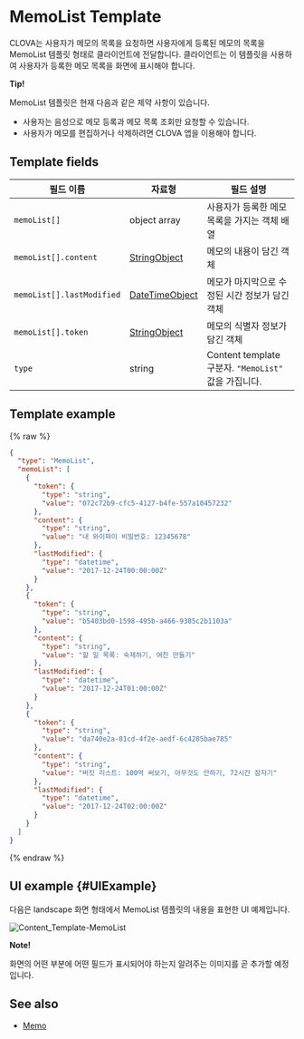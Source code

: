 # MemoList Template
CLOVA는 사용자가 메모의 목록을 요청하면 사용자에게 등록된 메모의 목록을 MemoList 템플릿 형태로 클라이언트에 전달합니다. 클라이언트는 이 템플릿을 사용하여 사용자가 등록한 메모 목록을 화면에 표시해야 합니다.

<div class="tip">
  <p><strong>Tip!</strong></p>
  <p>MemoList 템플릿은 현재 다음과 같은 제약 사항이 있습니다.</p>
  <ul>
    <li>사용자는 음성으로 메모 등록과 메모 목록 조회만 요청할 수 있습니다.</li>
    <li>사용자가 메모를 편집하거나 삭제하려면 CLOVA 앱을 이용해야 합니다.</li>
  </ul>
</div>

## Template fields

| 필드 이름       | 자료형    | 필드 설명                     |
|---------------|---------|-----------------------------|
| `memoList[]`              | object array  | 사용자가 등록한 메모 목록을 가지는 객체 배열                                        |
| `memoList[].content`      | [StringObject](/Develop/References/ContentTemplates/Shared_Objects.md#StringObject)     | 메모의 내용이 담긴 객체  |
| `memoList[].lastModified` | [DateTimeObject](/Develop/References/ContentTemplates/Shared_Objects.md#DateTimeObject) | 메모가 마지막으로 수정된 시간 정보가 담긴 객체 |
| `memoList[].token`        | [StringObject](/Develop/References/ContentTemplates/Shared_Objects.md#StringObject)     | 메모의 식별자 정보가 담긴 객체  |
| `type`                    | string                                                                              | Content template 구분자. `"MemoList"` 값을 가집니다.             |

## Template example

{% raw %}

```json
{
  "type": "MemoList",
  "memoList": [
    {
      "token": {
        "type": "string",
        "value": "072c72b9-cfc5-4127-b4fe-557a10457232"
      },
      "content": {
        "type": "string",
        "value": "내 와이파이 비밀번호: 12345678"
      },
      "lastModified": {
        "type": "datetime",
        "value": "2017-12-24T00:00:00Z"
      }
    },
    {
      "token": {
        "type": "string",
        "value": "b5403bd0-1598-495b-a466-9385c2b1103a"
      },
      "content": {
        "type": "string",
        "value": "할 일 목록: 숙제하기, 여친 만들기"
      },
      "lastModified": {
        "type": "datetime",
        "value": "2017-12-24T01:00:00Z"
      }
    },
    {
      "token": {
        "type": "string",
        "value": "da740e2a-01cd-4f2e-aedf-6c4285bae785"
      },
      "content": {
        "type": "string",
        "value": "버킷 리스트: 100억 써보기, 아무것도 안하기, 72시간 잠자기"
      },
      "lastModified": {
        "type": "datetime",
        "value": "2017-12-24T02:00:00Z"
      }
    }
  ]
}
```

{% endraw %}

## UI example {#UIExample}

다음은 landscape 화면 형태에서 MemoList 템플릿의 내용을 표현한 UI 예제입니다.

![Content_Template-MemoList](/Develop/Assets/Images/Content_Template-MemoList.png)

<div class="note">
  <p><strong>Note!</strong></p>
  <p>화면의 어떤 부분에 어떤 필드가 표시되어야 하는지 알려주는 이미지를 곧 추가할 예정입니다.</p>
</div>

## See also
* [Memo](/Develop/References/ContentTemplates/Memo.md)
